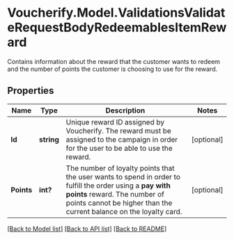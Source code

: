 # Voucherify.Model.ValidationsValidateRequestBodyRedeemablesItemReward
Contains information about the reward that the customer wants to redeem and the number of points the customer is choosing to use for the reward.

## Properties

Name | Type | Description | Notes
------------ | ------------- | ------------- | -------------
**Id** | **string** | Unique reward ID assigned by Voucherify. The reward must be assigned to the campaign in order for the user to be able to use the reward. | [optional] 
**Points** | **int?** | The number of loyalty points that the user wants to spend in order to fulfill the order using a **pay with points** reward. The number of points cannot be higher than the current balance on the loyalty card. | [optional] 

[[Back to Model list]](../README.md#documentation-for-models) [[Back to API list]](../README.md#documentation-for-api-endpoints) [[Back to README]](../README.md)

